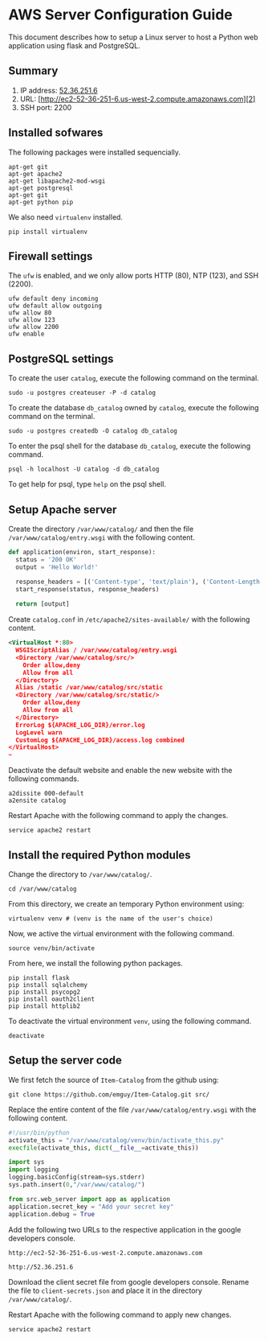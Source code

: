 # AWS Server Configuration Guide

This document describes how to setup a Linux server to host a Python web application using flask and PostgreSQL. 

## Summary
1. IP address: [52.36.251.6][1]
2. URL: [http://ec2-52-36-251-6.us-west-2.compute.amazonaws.com][2]
3. SSH port: 2200

## Installed sofwares

The following packages were installed sequencially. 

```
apt-get git
apt-get apache2
apt-get libapache2-mod-wsgi
apt-get postgresql
apt-get git
apt-get python pip
```
We also need `virtualenv` installed. 
```
pip install virtualenv
```

## Firewall settings
The `ufw` is enabled, and we only allow ports HTTP (80), NTP (123), and SSH (2200). 
```
ufw default deny incoming
ufw default allow outgoing
ufw allow 80
ufw allow 123
ufw allow 2200
ufw enable
```

## PostgreSQL settings

To create the user `catalog`, execute the following command on the terminal.

```
sudo -u postgres createuser -P -d catalog
```

To create the database `db_catalog` owned by `catalog`, execute the following command on the terminal.

```
sudo -u postgres createdb -O catalog db_catalog
```

To enter the psql shell for the database `db_catalog`, execute the following command.

```
psql -h localhost -U catalog -d db_catalog
```

To get help for psql, type `help` on the psql shell. 

## Setup Apache server
Create the directory `/var/www/catalog/` and then the file `/var/www/catalog/entry.wsgi` with the following content.
```python
def application(environ, start_response):
  status = '200 OK'
  output = 'Hello World!'

  response_headers = [('Content-type', 'text/plain'), ('Content-Length', str(len(output)))]
  start_response(status, response_headers)
  
  return [output]
```
Create `catalog.conf` in `/etc/apache2/sites-available/` with the following content.
```xml
<VirtualHost *:80>
  WSGIScriptAlias / /var/www/catalog/entry.wsgi
  <Directory /var/www/catalog/src/>
    Order allow,deny
    Allow from all
  </Directory>
  Alias /static /var/www/catalog/src/static
  <Directory /var/www/catalog/src/static/>
    Order allow,deny
    Allow from all
  </Directory>
  ErrorLog ${APACHE_LOG_DIR}/error.log
  LogLevel warn
  CustomLog ${APACHE_LOG_DIR}/access.log combined
</VirtualHost>
~
```

Deactivate the default website and enable the new website with the following commands.
```
a2dissite 000-default
a2ensite catalog
```
Restart Apache with the following command to apply the changes.
```
service apache2 restart
```

## Install the required Python modules

Change the directory to `/var/www/catalog/`.
```
cd /var/www/catalog
```
From this directory, we create an temporary Python environment using:
```
virtualenv venv # (venv is the name of the user's choice)
```
Now, we active the virtual environment with the following command.
```
source venv/bin/activate
```
From here, we install the following python packages.
```
pip install flask
pip install sqlalchemy
pip install psycopg2
pip install oauth2client
pip install httplib2
```
To deactivate the virtual environment `venv`, using the following command.
```
deactivate
```

## Setup the server code
We first fetch the source of `Item-Catalog` from the github using:
```
git clone https://github.com/emguy/Item-Catalog.git src/
```
Replace the entire content of the file `/var/www/catalog/entry.wsgi` with the following content.
```python
#!/usr/bin/python
activate_this = "/var/www/catalog/venv/bin/activate_this.py"
execfile(activate_this, dict(__file__=activate_this))

import sys
import logging
logging.basicConfig(stream=sys.stderr)
sys.path.insert(0,"/var/www/catalog/")

from src.web_server import app as application
application.secret_key = "Add your secret key"
application.debug = True
```
Add the following two URLs to the respective application in the google developers console.
```
http://ec2-52-36-251-6.us-west-2.compute.amazonaws.com
```
```
http://52.36.251.6
```
Download the client secret file from google developers console. Rename the file to `client-secrets.json` and place it in the directory `/var/www/catalog/`.

Restart Apache with the following command to apply new changes.
```
service apache2 restart
```

[1]:http://52.36.251.6
[2]:http://ec2-52-36-251-6.us-west-2.compute.amazonaws.com


